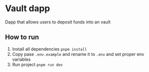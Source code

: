 
# Vault dapp
Dapp that allows users to deposit funds into an vault

## How to run

1. Install all dependencies `pnpm install`
1. Copy pase `.env.example` and rename it to `.env` and set proper env variables
1. Run project `pnpm run dev`
